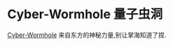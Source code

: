 # Cyber-Wormhole 量子虫洞

[Cyber-Wormhole](https://github.com/xiao-chopin/Cyber-Wormhole)
来自东方的神秘力量,别让掌海知道了捏.
